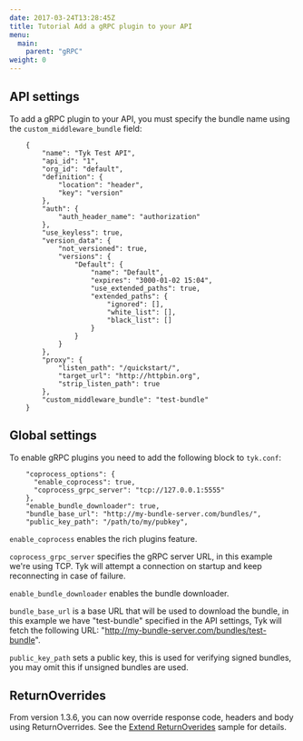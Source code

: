 ```yaml
---
date: 2017-03-24T13:28:45Z
title: Tutorial Add a gRPC plugin to your API
menu:
  main:
    parent: "gRPC"
weight: 0 
---
```


## <a name="api-settings"></a> API settings

To add a gRPC plugin to your API, you must specify the bundle name using the `custom_middleware_bundle` field:

```
    {
        "name": "Tyk Test API",
        "api_id": "1",
        "org_id": "default",
        "definition": {
            "location": "header",
            "key": "version"
        },
        "auth": {
            "auth_header_name": "authorization"
        },
        "use_keyless": true,
        "version_data": {
            "not_versioned": true,
            "versions": {
                "Default": {
                    "name": "Default",
                    "expires": "3000-01-02 15:04",
                    "use_extended_paths": true,
                    "extended_paths": {
                        "ignored": [],
                        "white_list": [],
                        "black_list": []
                    }
                }
            }
        },
        "proxy": {
            "listen_path": "/quickstart/",
            "target_url": "http://httpbin.org",
            "strip_listen_path": true
        },
        "custom_middleware_bundle": "test-bundle"
    }
```

## <a name="global-settings"></a>Global settings

To enable gRPC plugins you need to add the following block to `tyk.conf`:

```
    "coprocess_options": {
      "enable_coprocess": true,
      "coprocess_grpc_server": "tcp://127.0.0.1:5555"
    },
    "enable_bundle_downloader": true,
    "bundle_base_url": "http://my-bundle-server.com/bundles/",
    "public_key_path": "/path/to/my/pubkey",
```

`enable_coprocess` enables the rich plugins feature.

`coprocess_grpc_server` specifies the gRPC server URL, in this example we're using TCP. Tyk will attempt a connection on startup and keep reconnecting in case of failure.

`enable_bundle_downloader` enables the bundle downloader.

`bundle_base_url` is a base URL that will be used to download the bundle, in this example we have "test-bundle" specified in the API settings, Tyk will fetch the following URL: "http://my-bundle-server.com/bundles/test-bundle".

`public_key_path` sets a public key, this is used for verifying signed bundles, you may omit this if unsigned bundles are used.

## ReturnOverrides
From version 1.3.6, you can now  override response code, headers and body using ReturnOverrides. See the [Extend ReturnOverides][1] sample for details.

 [1]: https://github.com/TykTechnologies/tyk/pull/763



